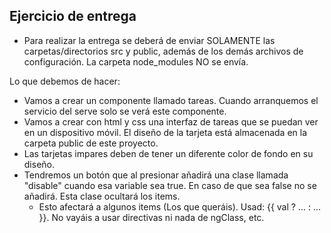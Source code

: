 ## Ejercicio de entrega
- Para realizar la entrega se deberá de enviar SOLAMENTE las carpetas/directorios src y public, además de los demás archivos de configuración. La carpeta node_modules NO se envía.

Lo que debemos de hacer:
- Vamos a crear un componente llamado tareas. Cuando arranquemos el servicio del serve solo se verá este componente.
- Vamos a crear con html y css una interfaz de tareas que se puedan ver en un dispositivo móvil. El diseño de la tarjeta está almacenada en la carpeta public de este proyecto.
- Las tarjetas impares deben de tener un diferente color de fondo en su diseño.
- Tendremos un botón que al presionar añadirá una clase llamada "disable" cuando esa variable sea true. En caso de que sea false no se añadirá. Esta clase ocultará los items.
  - Esto afectará a algunos items (Los que queráis). Usad: {{ val ? ... : ... }}. No vayáis a usar directivas ni nada de ngClass, etc. 
